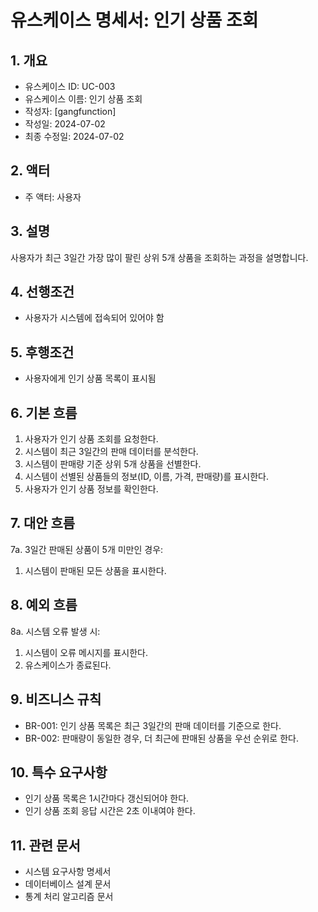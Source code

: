 # 유스케이스 명세서: 인기 상품 조회

## 1. 개요
- 유스케이스 ID: UC-003
- 유스케이스 이름: 인기 상품 조회
- 작성자: [gangfunction]
- 작성일: 2024-07-02
- 최종 수정일: 2024-07-02

## 2. 액터
- 주 액터: 사용자

## 3. 설명
사용자가 최근 3일간 가장 많이 팔린 상위 5개 상품을 조회하는 과정을 설명합니다.

## 4. 선행조건
- 사용자가 시스템에 접속되어 있어야 함

## 5. 후행조건
- 사용자에게 인기 상품 목록이 표시됨

## 6. 기본 흐름
1. 사용자가 인기 상품 조회를 요청한다.
2. 시스템이 최근 3일간의 판매 데이터를 분석한다.
3. 시스템이 판매량 기준 상위 5개 상품을 선별한다.
4. 시스템이 선별된 상품들의 정보(ID, 이름, 가격, 판매량)를 표시한다.
5. 사용자가 인기 상품 정보를 확인한다.

## 7. 대안 흐름
7a. 3일간 판매된 상품이 5개 미만인 경우:
1. 시스템이 판매된 모든 상품을 표시한다.

## 8. 예외 흐름
8a. 시스템 오류 발생 시:
1. 시스템이 오류 메시지를 표시한다.
2. 유스케이스가 종료된다.

## 9. 비즈니스 규칙
- BR-001: 인기 상품 목록은 최근 3일간의 판매 데이터를 기준으로 한다.
- BR-002: 판매량이 동일한 경우, 더 최근에 판매된 상품을 우선 순위로 한다.

## 10. 특수 요구사항
- 인기 상품 목록은 1시간마다 갱신되어야 한다.
- 인기 상품 조회 응답 시간은 2초 이내여야 한다.

## 11. 관련 문서
- 시스템 요구사항 명세서
- 데이터베이스 설계 문서
- 통계 처리 알고리즘 문서
